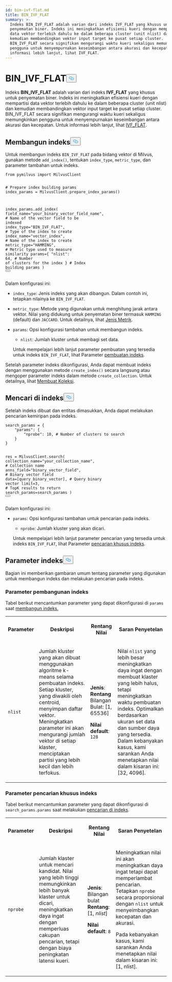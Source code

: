 ```yaml
---
id: bin-ivf-flat.md
title: BIN_IVF_FLAT
summary: >-
  Indeks BIN_IVF_FLAT adalah varian dari indeks IVF_FLAT yang khusus untuk
  penyematan biner. Indeks ini meningkatkan efisiensi kueri dengan mempartisi
  data vektor terlebih dahulu ke dalam beberapa cluster (unit nlist) dan
  kemudian membandingkan vektor input target ke pusat setiap cluster.
  BIN_IVF_FLAT secara signifikan mengurangi waktu kueri sekaligus memungkinkan
  pengguna untuk menyempurnakan keseimbangan antara akurasi dan kecepatan. Untuk
  informasi lebih lanjut, lihat IVF_FLAT.
---
```

<h1 id="BINIVFFLAT" class="common-anchor-header">BIN_IVF_FLAT<button data-href="#BINIVFFLAT" class="anchor-icon" translate="no">
      <svg translate="no"
        aria-hidden="true"
        focusable="false"
        height="20"
        version="1.1"
        viewBox="0 0 16 16"
        width="16"
      >
        <path
          fill="#0092E4"
          fill-rule="evenodd"
          d="M4 9h1v1H4c-1.5 0-3-1.69-3-3.5S2.55 3 4 3h4c1.45 0 3 1.69 3 3.5 0 1.41-.91 2.72-2 3.25V8.59c.58-.45 1-1.27 1-2.09C10 5.22 8.98 4 8 4H4c-.98 0-2 1.22-2 2.5S3 9 4 9zm9-3h-1v1h1c1 0 2 1.22 2 2.5S13.98 12 13 12H9c-.98 0-2-1.22-2-2.5 0-.83.42-1.64 1-2.09V6.25c-1.09.53-2 1.84-2 3.25C6 11.31 7.55 13 9 13h4c1.45 0 3-1.69 3-3.5S14.5 6 13 6z"
        ></path>
      </svg>
    </button></h1><p>Indeks <strong>BIN_IVF_FLAT</strong> adalah varian dari indeks <strong>IVF_FLAT</strong> yang khusus untuk penyematan biner. Indeks ini meningkatkan efisiensi kueri dengan mempartisi data vektor terlebih dahulu ke dalam beberapa cluster (unit nlist) dan kemudian membandingkan vektor input target ke pusat setiap cluster. BIN_IVF_FLAT secara signifikan mengurangi waktu kueri sekaligus memungkinkan pengguna untuk menyempurnakan keseimbangan antara akurasi dan kecepatan. Untuk informasi lebih lanjut, lihat <a href="/docs/id/ivf-flat.md">IVF_FLAT</a>.</p>
<h2 id="Build-index" class="common-anchor-header">Membangun indeks<button data-href="#Build-index" class="anchor-icon" translate="no">
      <svg translate="no"
        aria-hidden="true"
        focusable="false"
        height="20"
        version="1.1"
        viewBox="0 0 16 16"
        width="16"
      >
        <path
          fill="#0092E4"
          fill-rule="evenodd"
          d="M4 9h1v1H4c-1.5 0-3-1.69-3-3.5S2.55 3 4 3h4c1.45 0 3 1.69 3 3.5 0 1.41-.91 2.72-2 3.25V8.59c.58-.45 1-1.27 1-2.09C10 5.22 8.98 4 8 4H4c-.98 0-2 1.22-2 2.5S3 9 4 9zm9-3h-1v1h1c1 0 2 1.22 2 2.5S13.98 12 13 12H9c-.98 0-2-1.22-2-2.5 0-.83.42-1.64 1-2.09V6.25c-1.09.53-2 1.84-2 3.25C6 11.31 7.55 13 9 13h4c1.45 0 3-1.69 3-3.5S14.5 6 13 6z"
        ></path>
      </svg>
    </button></h2><p>Untuk membangun indeks <code translate="no">BIN_IVF_FLAT</code> pada bidang vektor di Milvus, gunakan metode <code translate="no">add_index()</code>, tentukan <code translate="no">index_type</code>, <code translate="no">metric_type</code>, dan parameter tambahan untuk indeks.</p>
<pre><code translate="no" class="language-python"><span class="hljs-keyword">from</span> pymilvus <span class="hljs-keyword">import</span> MilvusClient

<span class="hljs-comment"># Prepare index building params</span>
index_params = MilvusClient.prepare_index_params()

index_params.add_index(
    field_name=<span class="hljs-string">&quot;your_binary_vector_field_name&quot;</span>, <span class="hljs-comment"># Name of the vector field to be indexed</span>
    index_type=<span class="hljs-string">&quot;BIN_IVF_FLAT&quot;</span>, <span class="hljs-comment"># Type of the index to create</span>
    index_name=<span class="hljs-string">&quot;vector_index&quot;</span>, <span class="hljs-comment"># Name of the index to create</span>
    metric_type=<span class="hljs-string">&quot;HAMMING&quot;</span>, <span class="hljs-comment"># Metric type used to measure similarity</span>
    params={
        <span class="hljs-string">&quot;nlist&quot;</span>: <span class="hljs-number">64</span>, <span class="hljs-comment"># Number of clusters for the index</span>
    } <span class="hljs-comment"># Index building params</span>
)
<button class="copy-code-btn"></button></code></pre>
<p>Dalam konfigurasi ini:</p>
<ul>
<li><p><code translate="no">index_type</code>: Jenis indeks yang akan dibangun. Dalam contoh ini, tetapkan nilainya ke <code translate="no">BIN_IVF_FLAT</code>.</p></li>
<li><p><code translate="no">metric_type</code>: Metode yang digunakan untuk menghitung jarak antara vektor. Nilai yang didukung untuk penyematan biner termasuk <code translate="no">HAMMING</code> (default) dan <code translate="no">JACCARD</code>. Untuk detailnya, lihat <a href="/docs/id/metric.md">Jenis Metrik</a>.</p></li>
<li><p><code translate="no">params</code>: Opsi konfigurasi tambahan untuk membangun indeks.</p>
<ul>
<li><code translate="no">nlist</code>: Jumlah kluster untuk membagi set data.</li>
</ul>
<p>Untuk mempelajari lebih lanjut parameter pembuatan yang tersedia untuk indeks <code translate="no">BIN_IVF_FLAT</code>, lihat Parameter <a href="/docs/id/bin-ivf-flat.md#Index-building-params">pembuatan indeks</a>.</p></li>
</ul>
<p>Setelah parameter indeks dikonfigurasi, Anda dapat membuat indeks dengan menggunakan metode <code translate="no">create_index()</code> secara langsung atau mengoper parameter indeks dalam metode <code translate="no">create_collection</code>. Untuk detailnya, lihat <a href="/docs/id/create-collection.md">Membuat Koleksi</a>.</p>
<h2 id="Search-on-index" class="common-anchor-header">Mencari di indeks<button data-href="#Search-on-index" class="anchor-icon" translate="no">
      <svg translate="no"
        aria-hidden="true"
        focusable="false"
        height="20"
        version="1.1"
        viewBox="0 0 16 16"
        width="16"
      >
        <path
          fill="#0092E4"
          fill-rule="evenodd"
          d="M4 9h1v1H4c-1.5 0-3-1.69-3-3.5S2.55 3 4 3h4c1.45 0 3 1.69 3 3.5 0 1.41-.91 2.72-2 3.25V8.59c.58-.45 1-1.27 1-2.09C10 5.22 8.98 4 8 4H4c-.98 0-2 1.22-2 2.5S3 9 4 9zm9-3h-1v1h1c1 0 2 1.22 2 2.5S13.98 12 13 12H9c-.98 0-2-1.22-2-2.5 0-.83.42-1.64 1-2.09V6.25c-1.09.53-2 1.84-2 3.25C6 11.31 7.55 13 9 13h4c1.45 0 3-1.69 3-3.5S14.5 6 13 6z"
        ></path>
      </svg>
    </button></h2><p>Setelah indeks dibuat dan entitas dimasukkan, Anda dapat melakukan pencarian kemiripan pada indeks.</p>
<pre><code translate="no" class="language-python">search_params = {
    <span class="hljs-string">&quot;params&quot;</span>: {
        <span class="hljs-string">&quot;nprobe&quot;</span>: <span class="hljs-number">10</span>, <span class="hljs-comment"># Number of clusters to search</span>
    }
}

res = MilvusClient.search(
    collection_name=<span class="hljs-string">&quot;your_collection_name&quot;</span>, <span class="hljs-comment"># Collection name</span>
    anns_field=<span class="hljs-string">&quot;binary_vector_field&quot;</span>,  <span class="hljs-comment"># Binary vector field</span>
    data=[query_binary_vector],  <span class="hljs-comment"># Query binary vector</span>
    limit=<span class="hljs-number">3</span>,  <span class="hljs-comment"># TopK results to return</span>
    search_params=search_params
)
<button class="copy-code-btn"></button></code></pre>
<p>Dalam konfigurasi ini:</p>
<ul>
<li><p><code translate="no">params</code>: Opsi konfigurasi tambahan untuk pencarian pada indeks.</p>
<ul>
<li><code translate="no">nprobe</code>: Jumlah kluster yang akan dicari.</li>
</ul>
<p>Untuk mempelajari lebih lanjut parameter pencarian yang tersedia untuk indeks <code translate="no">BIN_IVF_FLAT</code>, lihat Parameter <a href="/docs/id/bin-ivf-flat.md#Index-specific-search-params">pencarian khusus indeks</a>.</p></li>
</ul>
<h2 id="Index-params" class="common-anchor-header">Parameter indeks<button data-href="#Index-params" class="anchor-icon" translate="no">
      <svg translate="no"
        aria-hidden="true"
        focusable="false"
        height="20"
        version="1.1"
        viewBox="0 0 16 16"
        width="16"
      >
        <path
          fill="#0092E4"
          fill-rule="evenodd"
          d="M4 9h1v1H4c-1.5 0-3-1.69-3-3.5S2.55 3 4 3h4c1.45 0 3 1.69 3 3.5 0 1.41-.91 2.72-2 3.25V8.59c.58-.45 1-1.27 1-2.09C10 5.22 8.98 4 8 4H4c-.98 0-2 1.22-2 2.5S3 9 4 9zm9-3h-1v1h1c1 0 2 1.22 2 2.5S13.98 12 13 12H9c-.98 0-2-1.22-2-2.5 0-.83.42-1.64 1-2.09V6.25c-1.09.53-2 1.84-2 3.25C6 11.31 7.55 13 9 13h4c1.45 0 3-1.69 3-3.5S14.5 6 13 6z"
        ></path>
      </svg>
    </button></h2><p>Bagian ini memberikan gambaran umum tentang parameter yang digunakan untuk membangun indeks dan melakukan pencarian pada indeks.</p>
<h3 id="Index-building-params" class="common-anchor-header">Parameter pembangunan indeks</h3><p>Tabel berikut mencantumkan parameter yang dapat dikonfigurasi di <code translate="no">params</code> saat <a href="/docs/id/bin-ivf-flat.md#Index-building-params">membangun indeks.</a></p>
<table>
   <tr>
     <th><p>Parameter</p></th>
     <th><p>Deskripsi</p></th>
     <th><p>Rentang Nilai</p></th>
     <th><p>Saran Penyetelan</p></th>
   </tr>
   <tr>
     <td><p><code translate="no">nlist</code></p></td>
     <td><p>Jumlah kluster yang akan dibuat menggunakan algoritme k-means selama pembuatan indeks. Setiap kluster, yang diwakili oleh centroid, menyimpan daftar vektor. Meningkatkan parameter ini akan mengurangi jumlah vektor di setiap klaster, menciptakan partisi yang lebih kecil dan lebih terfokus.</p></td>
     <td><p><strong>Jenis</strong>: <strong>Rentang</strong> Bilangan Bulat: [1, 65536]</p>
<p><strong>Nilai default</strong>: <code translate="no">128</code></p></td>
     <td><p>Nilai <code translate="no">nlist</code> yang lebih besar meningkatkan daya ingat dengan membuat klaster yang lebih halus, tetapi meningkatkan waktu pembuatan indeks. Optimalkan berdasarkan ukuran set data dan sumber daya yang tersedia. Dalam kebanyakan kasus, kami sarankan Anda menetapkan nilai dalam kisaran ini: [32, 4096].</p></td>
   </tr>
</table>
<h3 id="Index-specific-search-params" class="common-anchor-header">Parameter pencarian khusus indeks</h3><p>Tabel berikut mencantumkan parameter yang dapat dikonfigurasi di <code translate="no">search_params.params</code> saat melakukan <a href="/docs/id/bin-ivf-flat.md#Search-on-index">pencarian di indeks</a>.</p>
<table>
   <tr>
     <th><p>Parameter</p></th>
     <th><p>Deskripsi</p></th>
     <th><p>Rentang Nilai</p></th>
     <th><p>Saran Penyetelan</p></th>
   </tr>
   <tr>
     <td><p><code translate="no">nprobe</code></p></td>
     <td><p>Jumlah klaster untuk mencari kandidat. Nilai yang lebih tinggi memungkinkan lebih banyak klaster untuk dicari, meningkatkan daya ingat dengan memperluas cakupan pencarian, tetapi dengan biaya peningkatan latensi kueri.</p></td>
     <td><p><strong>Jenis</strong>: Bilangan bulat <strong>Rentang</strong>: [1, <em>nlist</em>]</p>
<p><strong>Nilai default</strong>: <code translate="no">8</code></p></td>
     <td><p>Meningkatkan nilai ini akan meningkatkan daya ingat tetapi dapat memperlambat pencarian. Tetapkan <code translate="no">nprobe</code> secara proporsional dengan <code translate="no">nlist</code> untuk menyeimbangkan kecepatan dan akurasi.</p>
<p>Pada kebanyakan kasus, kami sarankan Anda menetapkan nilai dalam kisaran ini: [1, nlist].</p></td>
   </tr>
</table>
